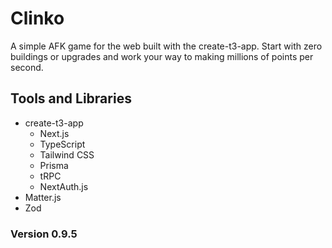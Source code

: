 # Clinko

A simple AFK game for the web built with the create-t3-app. Start with zero buildings or upgrades and work your way to making millions of points per second.

## Tools and Libraries

- create-t3-app
  - Next.js
  - TypeScript
  - Tailwind CSS
  - Prisma
  - tRPC
  - NextAuth.js
- Matter.js
- Zod

### Version 0.9.5
